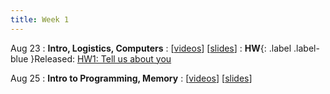 ```yaml
---
title: Week 1
---
```


Aug 23
: **Intro, Logistics, Computers**
  : \[[videos](https://youtube.com/playlist?list=PLr509y092L29Yfu6uie3T0ArYdJsuKpeQ)\] \[[slides](https://docs.google.com/presentation/d/1m9p5e73UTnzH_EJavD-LOwySGsiYUBxfEZX8bIiQLOs/edit?usp=sharing)\]
: **HW**{: .label .label-blue }Released: [HW1: Tell us about you](https://class.mimir.io/assignments/95a2b71a-ac15-4b1b-9380-16a9d5340e49)
  
Aug 25
: **Intro to Programming, Memory**
  : \[[videos](https://youtube.com/playlist?list=PLr509y092L28k205TvV5QwoqRMUsOn5Ch)\] \[[slides](https://docs.google.com/presentation/d/18ymykJG-Cv72jQ0LUKTIqCCPAi7Y_5ab_4sojvc9S80/edit?usp=sharing)\]

<!-- Aug 26 -->
<!-- : **Lab**{: .label .label-purple }Lab 1: My First Code -->
<!--   : [Solution](#) -->

<!-- Aug 27
: **HW 1 due**{: .label .label-red }[Who am I?](#) -->
